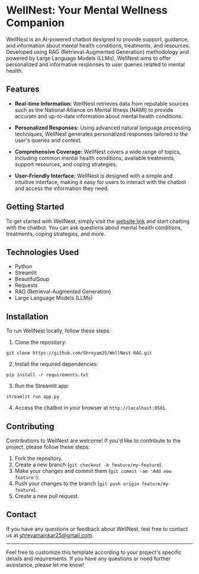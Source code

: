 
# WellNest: Your Mental Wellness Companion

WellNest is an AI-powered chatbot designed to provide support, guidance, and information about mental health conditions, treatments, and resources. Developed using RAG (Retrieval-Augmented Generation) methodology and powered by Large Language Models (LLMs), WellNest aims to offer personalized and informative responses to user queries related to mental health.

## Features

- **Real-time Information:** WellNest retrieves data from reputable sources such as the National Alliance on Mental Illness (NAMI) to provide accurate and up-to-date information about mental health conditions.
  
- **Personalized Responses:** Using advanced natural language processing techniques, WellNest generates personalized responses tailored to the user's queries and context.

- **Comprehensive Coverage:** WellNest covers a wide range of topics, including common mental health conditions, available treatments, support resources, and coping strategies.

- **User-Friendly Interface:** WellNest is designed with a simple and intuitive interface, making it easy for users to interact with the chatbot and access the information they need.

## Getting Started

To get started with WellNest, simply visit the [website link]() and start chatting with the chatbot. You can ask questions about mental health conditions, treatments, coping strategies, and more.

## Technologies Used

- Python
- Streamlit
- BeautifulSoup
- Requests
- RAG (Retrieval-Augmented Generation)
- Large Language Models (LLMs)

## Installation

To run WellNest locally, follow these steps:

1. Clone the repository:

```
git clone https://github.com/Shreyam25/WellNest-RAG.git
```

2. Install the required dependencies:

```
pip install -r requirements.txt
```

3. Run the Streamlit app:

```
streamlit run app.py
```

4. Access the chatbot in your browser at `http://localhost:8501`.

## Contributing

Contributions to WellNest are welcome! If you'd like to contribute to the project, please follow these steps:

1. Fork the repository.
2. Create a new branch (`git checkout -b feature/my-feature`).
3. Make your changes and commit them (`git commit -am 'Add new feature'`).
4. Push your changes to the branch (`git push origin feature/my-feature`).
5. Create a new pull request.



## Contact

If you have any questions or feedback about WellNest, feel free to contact us at shreyamainkar25@gmail.com.

---

Feel free to customize this template according to your project's specific details and requirements. If you have any questions or need further assistance, please let me know!
